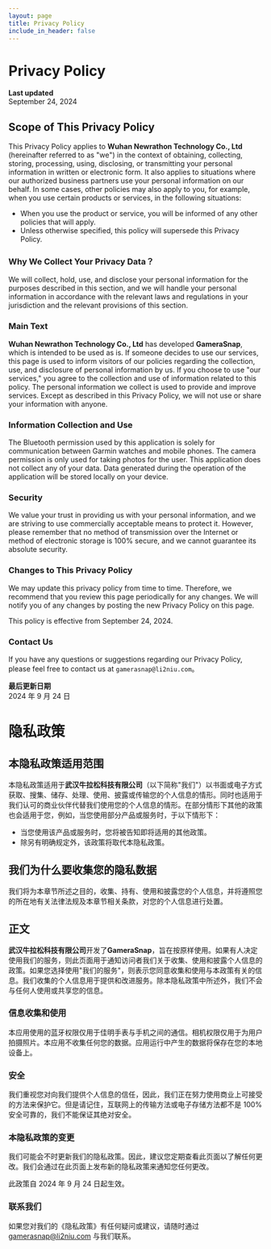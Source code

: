 ```yaml
---
layout: page
title: Privacy Policy
include_in_header: false
---
```


# Privacy Policy

**Last updated**  
September 24, 2024

## Scope of This Privacy Policy

This Privacy Policy applies to **Wuhan Newrathon Technology Co., Ltd** (hereinafter referred to as "we") in the context of obtaining, collecting, storing, processing, using, disclosing, or transmitting your personal information in written or electronic form. It also applies to situations where our authorized business partners use your personal information on our behalf. In some cases, other policies may also apply to you, for example, when you use certain products or services, in the following situations:

- When you use the product or service, you will be informed of any other policies that will apply.
- Unless otherwise specified, this policy will supersede this Privacy Policy.

### Why We Collect Your Privacy Data？

We will collect, hold, use, and disclose your personal information for the purposes described in this section, and we will handle your personal information in accordance with the relevant laws and regulations in your jurisdiction and the relevant provisions of this section.

### Main Text

**Wuhan Newrathon Technology Co., Ltd** has developed **GameraSnap**, which is intended to be used as is. If someone decides to use our services, this page is used to inform visitors of our policies regarding the collection, use, and disclosure of personal information by us. If you choose to use "our services," you agree to the collection and use of information related to this policy. The personal information we collect is used to provide and improve services. Except as described in this Privacy Policy, we will not use or share your information with anyone.

### Information Collection and Use

The Bluetooth permission used by this application is solely for communication between Garmin watches and mobile phones. The camera permission is only used for taking photos for the user. This application does not collect any of your data. Data generated during the operation of the application will be stored locally on your device.

### Security

We value your trust in providing us with your personal information, and we are striving to use commercially acceptable means to protect it. However, please remember that no method of transmission over the Internet or method of electronic storage is 100% secure, and we cannot guarantee its absolute security.

### Changes to This Privacy Policy

We may update this privacy policy from time to time. Therefore, we recommend that you review this page periodically for any changes. We will notify you of any changes by posting the new Privacy Policy on this page.

This policy is effective from September 24, 2024.

### Contact Us

If you have any questions or suggestions regarding our Privacy Policy, please feel free to contact us at `gamerasnap@li2niu.com`。

**最后更新日期**  
2024 年 9 月 24 日

# 隐私政策

## 本隐私政策适用范围

本隐私政策适用于**武汉牛拉松科技有限公司**（以下简称"我们"）以书面或电子方式获取、搜集、储存、处理、使用、披露或传输您的个人信息的情形。同时也适用于我们认可的商业伙伴代替我们使用您的个人信息的情形。在部分情形下其他的政策也会适用于您，例如，当您使用部分产品或服务时，于以下情形下：

- 当您使用该产品或服务时，您将被告知即将适用的其他政策。
- 除另有明确规定外，该政策将取代本隐私政策。

## 我们为什么要收集您的隐私数据

我们将为本章节所述之目的，收集、持有、使用和披露您的个人信息，并将遵照您的所在地有关法律法规及本章节相关条款，对您的个人信息进行处置。

## 正文

**武汉牛拉松科技有限公司**开发了**GameraSnap**，旨在按原样使用。如果有人决定使用我们的服务，则此页面用于通知访问者我们关于收集、使用和披露个人信息的政策。如果您选择使用"我们的服务"，则表示您同意收集和使用与本政策有关的信息。我们收集的个人信息用于提供和改进服务。除本隐私政策中所述外，我们不会与任何人使用或共享您的信息。

### 信息收集和使用

本应用使用的蓝牙权限仅用于佳明手表与手机之间的通信。相机权限仅用于为用户拍摄照片。本应用不收集任何您的数据。应用运行中产生的数据将保存在您的本地设备上。

### 安全

我们重视您对向我们提供个人信息的信任，因此，我们正在努力使用商业上可接受的方法来保护它。但是请记住，互联网上的传输方法或电子存储方法都不是 100%安全可靠的，我们不能保证其绝对安全。

### 本隐私政策的变更

我们可能会不时更新我们的隐私政策。因此，建议您定期查看此页面以了解任何更改。我们会通过在此页面上发布新的隐私政策来通知您任何更改。

此政策自 2024 年 9 月 24 日起生效。

### 联系我们

如果您对我们的《隐私政策》有任何疑问或建议，请随时通过 [gamerasnap@li2niu.com](mailto:gamerasnap@li2niu.com) 与我们联系。
